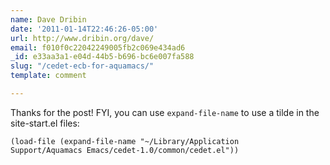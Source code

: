 ```yaml
---
name: Dave Dribin
date: '2011-01-14T22:46:26-05:00'
url: http://www.dribin.org/dave/
email: f010f0c22042249005fb2c069e434ad6
_id: e33aa3a1-e04d-44b5-b696-bc6e007fa588
slug: "/cedet-ecb-for-aquamacs/"
template: comment

---
```


Thanks for the post! FYI, you can use <code>expand-file-name</code> to use a tilde in the site-start.el files:

<code>(load-file (expand-file-name "~/Library/Application Support/Aquamacs Emacs/cedet-1.0/common/cedet.el"))</code>
